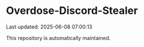 # Overdose-Discord-Stealer

Last updated: 2025-06-08 07:00:13

This repository is automatically maintained.

